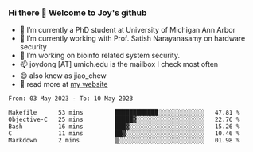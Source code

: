 ### Hi there 👋 Welcome to Joy's github

- 🔭 I’m currently a PhD student at University of Michigan Ann Arbor
- 🌱 I’m currently working with Prof. Satish Narayanasamy on hardware security
- 👯 I’m working on bioinfo related system security. 
- 📫 joydong [AT] umich.edu is the mailbox I check most often
- 😄 also know as jiao_chew
- 💬 read more at [my website](https://joydddd.github.io/)
<!--START_SECTION:waka-->

```text
From: 03 May 2023 - To: 10 May 2023

Makefile      53 mins         ████████████░░░░░░░░░░░░░   47.81 %
Objective-C   25 mins         █████▓░░░░░░░░░░░░░░░░░░░   22.76 %
Bash          16 mins         ███▓░░░░░░░░░░░░░░░░░░░░░   15.26 %
C             11 mins         ██▓░░░░░░░░░░░░░░░░░░░░░░   10.46 %
Markdown      2 mins          ▒░░░░░░░░░░░░░░░░░░░░░░░░   01.98 %
```

<!--END_SECTION:waka-->
